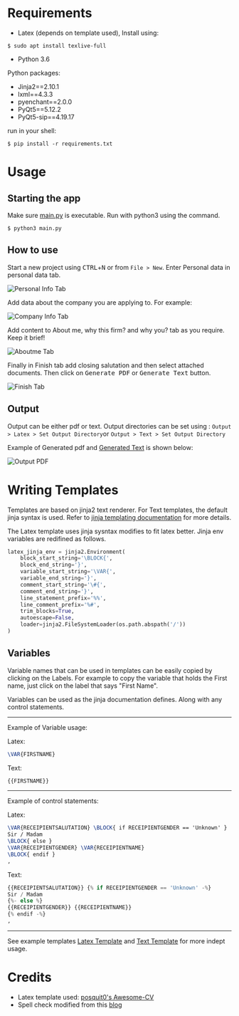 Requirements
============

* Latex (depends on template used), Install using:

```console
$ sudo apt install texlive-full
```

* Python 3.6

Python packages:

* Jinja2==2.10.1
* lxml==4.3.3
* pyenchant==2.0.0
* PyQt5==5.12.2
* PyQt5-sip==4.19.17

run in your shell:

```console
$ pip install -r requirements.txt 
```

Usage
=====

Starting the app
----------------

Make sure [main.py](main.py) is executable. Run with python3 using the command.

```console
$ python3 main.py
```

How to use
-----------

Start a new project using <kbd>CTRL</kbd>+<kbd>N</kbd> or from ```File > New```.
Enter Personal data in personal data tab.

![Personal Info Tab](docs/images/personal_info_tab.png "Personal Tab")


Add data about the company you are applying to. For example:

![Company Info Tab](docs/images/company_info_tab.png "Company Tab")


Add content to About me, why this firm? and why you? tab as you require. Keep it brief!

![Aboutme Tab](docs/images/aboutme_tab.png "About me Tab")


Finally in Finish tab add closing salutation and then select attached documents. Then click on <kbd>Generate PDF</kbd> or <kbd>Generate Text</kbd> button.

![Finish Tab](docs/images/finish_tab.png "Finish me Tab")

Output
------

Output can be either pdf or text. Output directories can be set using : `Output > Latex > Set Output Directory`or `Output > Text > Set Output Directory`

Example of Generated pdf and [Generated Text] is shown below:

![Output PDF](docs/images/pdf_output.png "Output PDF")

[Generated Text]:(Text/Output/coverletter.txt)

Writing Templates
=================

Templates are based on jinja2 text renderer. For Text templates, the default jinja syntax is used. Refer to [jinja templating documentation](http://jinja.pocoo.org/docs/2.10/templates/) for more details.

The Latex template uses jinja sysntax modifies to fit latex better. Jinja env variables are redifined as follows.

```python
latex_jinja_env = jinja2.Environment(
	block_start_string='\BLOCK{',
	block_end_string='}',
	variable_start_string='\VAR{',
	variable_end_string='}',
	comment_start_string='\#{',
	comment_end_string='}',
	line_statement_prefix='%%',
	line_comment_prefix='%#',
	trim_blocks=True,
	autoescape=False,
	loader=jinja2.FileSystemLoader(os.path.abspath('/'))
)
```

Variables
---------


Variable names that can be used in templates can be easily copied by clicking on the Labels. For example to copy the variable that holds the First name, just click on the label that says "First Name".

Variables can be used as the jinja documentation defines. Along with any control statements.

***

Example of Variable usage:

Latex:

```latex
\VAR{FIRSTNAME}
```

Text:

```python
{{FIRSTNAME}}
```
***

Example of control statements:

Latex:

```latex
\VAR{RECEIPIENTSALUTATION} \BLOCK{ if RECEIPIENTGENDER == 'Unknown' }
Sir / Madam
\BLOCK{ else }
\VAR{RECEIPIENTGENDER} \VAR{RECEIPIENTNAME}
\BLOCK{ endif }
,
```

Text:

```python
{{RECEIPIENTSALUTATION}} {% if RECEIPIENTGENDER == 'Unknown' -%}
Sir / Madam
{%- else %}
{{RECEIPIENTGENDER}} {{RECEIPIENTNAME}}
{% endif -%}
,
```
***

See example templates [Latex Template](Latex/Templates/Awesome-CV/Latex_template.tex) and [Text Template](Text/Templates/Simple/Text_template.txt) for more indept usage.

Credits
=======

* Latex template used: [posquit0's Awesome-CV](https://github.com/posquit0/Awesome-CV)
* Spell check modified from this [blog](https://nachtimwald.com/2009/08/22/qplaintextedit-with-in-line-spell-check/)
